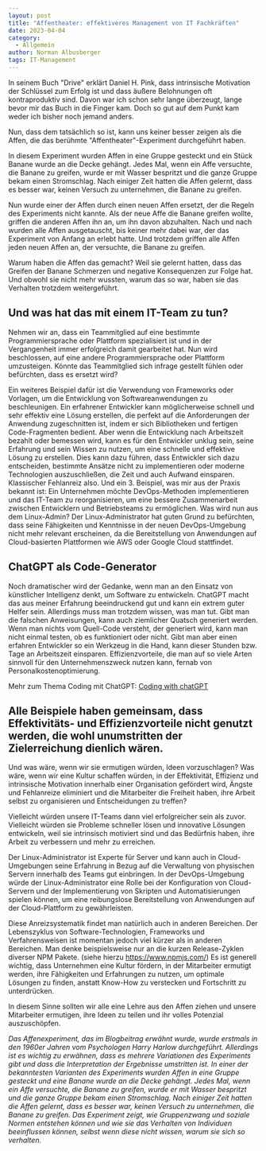 ```yaml
---
layout: post
title: "Affentheater: effektiveres Management von IT Fachkräften"
date: 2023-04-04
category:
  - Allgemein
author: Norman Albusberger
tags: IT-Management 
---
```


In seinem Buch "Drive" erklärt Daniel H. Pink, dass intrinsische Motivation der Schlüssel zum Erfolg ist und dass äußere Belohnungen oft kontraproduktiv sind. 
Davon war ich schon sehr lange überzeugt, lange bevor mir das Buch in die Finger kam. Doch so gut auf dem Punkt kam weder ich bisher noch jemand anders. 

Nun, dass dem tatsächlich so ist, kann uns keiner besser zeigen als die Affen, die das berühmte "Affentheater"-Experiment durchgeführt haben.

In diesem Experiment wurden Affen in eine Gruppe gesteckt und ein Stück Banane wurde an die Decke gehängt. Jedes Mal, wenn ein Affe versuchte, die Banane zu greifen, wurde er mit Wasser bespritzt und die ganze Gruppe bekam einen Stromschlag. Nach einiger Zeit hatten die Affen gelernt, dass es besser war, keinen Versuch zu unternehmen, die Banane zu greifen.

Nun wurde einer der Affen durch einen neuen Affen ersetzt, der die Regeln des Experiments nicht kannte. Als der neue Affe die Banane greifen wollte, griffen die anderen Affen ihn an, um ihn davon abzuhalten. Nach und nach wurden alle Affen ausgetauscht, bis keiner mehr dabei war, der das Experiment von Anfang an erlebt hatte. Und trotzdem griffen alle Affen jeden neuen Affen an, der versuchte, die Banane zu greifen.

Warum haben die Affen das gemacht? Weil sie gelernt hatten, dass das Greifen der Banane Schmerzen und negative Konsequenzen zur Folge hat. Und obwohl sie nicht mehr wussten, warum das so war, haben sie das Verhalten trotzdem weitergeführt.

## Und was hat das mit einem IT-Team zu tun?

Nehmen wir an, dass ein Teammitglied auf eine bestimmte Programmiersprache oder Plattform spezialisiert ist und in der Vergangenheit immer erfolgreich damit gearbeitet hat. 
Nun wird beschlossen, auf eine andere Programmiersprache oder Plattform umzusteigen. Könnte das Teammitglied sich infrage gestellt fühlen oder befürchten, dass es ersetzt wird?

Ein weiteres Beispiel dafür ist die Verwendung von Frameworks oder Vorlagen, um die Entwicklung von Softwareanwendungen zu beschleunigen.
Ein erfahrener Entwickler kann möglicherweise schnell und sehr effektiv eine Lösung erstellen, die perfekt auf die Anforderungen der Anwendung zugeschnitten ist, indem er sich Bibliotheken und fertigen Code-Fragmenten bedient. Aber wenn die Entwicklung nach Arbeitszeit bezahlt oder bemessen wird, kann es für den Entwickler unklug sein, seine Erfahrung und sein Wissen zu nutzen, um eine schnelle und effektive Lösung zu erstellen.
Dies kann dazu führen, dass Entwickler sich dazu entscheiden, bestimmte Ansätze nicht zu implementieren oder moderne Technologien auszuschließen, die Zeit und auch Aufwand einsparen. Klassischer Fehlanreiz also.
Und ein 3. Beispiel, was mir aus der Praxis bekannt ist: Ein Unternehmen möchte DevOps-Methoden implementieren und das IT-Team zu reorganisieren, um eine bessere Zusammenarbeit zwischen Entwicklern und Betriebsteams zu ermöglichen. Was wird nun aus dem Linux-Admin?
Der Linux-Administrator hat guten Grund zu befürchten, dass seine Fähigkeiten und Kenntnisse in der neuen DevOps-Umgebung nicht mehr relevant erscheinen, da die Bereitstellung von Anwendungen auf Cloud-basierten Plattformen wie AWS oder Google Cloud stattfindet.

## ChatGPT als Code-Generator
Noch dramatischer wird der Gedanke, wenn man an den Einsatz von künstlicher Intelligenz denkt, um Software zu entwickeln. ChatGPT macht das aus meiner Erfahrung beeindruckend gut und kann ein extrem guter Helfer sein.
Allerdings muss man trotzdem wissen, was man tut. Gibt man die falschen Anweisungen, kann auch ziemlicher Quatsch generiert werden. Wenn man nichts vom Quell-Code versteht, der generiert wird, kann man nicht einmal testen, ob es funktioniert oder nicht. Gibt man aber einen erfahren Entwickler so ein Werkzeug in die Hand,
kann dieser Stunden bzw. Tage an Arbeitszeit einsparen. Effizienzvorteile, die man auf so viele Arten sinnvoll für den Unternehmenszweck nutzen kann, fernab von Personalkostenoptimierung. 

Mehr zum Thema Coding mit ChatGPT: [Coding with chatGPT](https://medium.com/@tanyamarleytsui/coding-with-chatgpt-b50ab3fcb45f)

## Alle Beispiele haben gemeinsam, dass Effektivitäts- und Effizienzvorteile nicht genutzt werden, die wohl unumstritten der Zielerreichung dienlich wären.

Und was wäre, wenn wir sie ermutigen würden, Ideen vorzuschlagen? Was wäre, wenn wir eine Kultur schaffen würden, in der Effektivität, Effizienz und intrinsische Motivation innerhalb einer Organisation gefördert wird, Ängste und Fehlanreize eliminiert und die Mitarbeiter die Freiheit haben, ihre Arbeit selbst zu organisieren und Entscheidungen zu treffen?

Vielleicht würden unsere IT-Teams dann viel erfolgreicher sein als zuvor. Vielleicht würden sie Probleme schneller lösen und innovative Lösungen entwickeln, weil sie intrinsisch motiviert sind und das Bedürfnis haben, ihre Arbeit zu verbessern und mehr zu erreichen.

Der Linux-Administrator ist Experte für Server und kann auch in Cloud-Umgebungen seine Erfahrung in Bezug auf die Verwaltung von physischen Servern innerhalb des Teams gut einbringen. In der DevOps-Umgebung würde der Linux-Administrator eine Rolle bei der Konfiguration von Cloud-Servern und der Implementierung von Skripten und Automatisierungen spielen können, um eine reibungslose Bereitstellung von Anwendungen auf der Cloud-Plattform zu gewährleisten.  

Diese Anreizsystematik findet man natürlich auch in anderen Bereichen. Der Lebenszyklus von Software-Technologien, Frameworks und Verfahrensweisen ist momentan jedoch viel kürzer als in anderen Bereichen. Man denke beispielsweise nur an die kurzen Release-Zyklen diverser NPM Pakete. (siehe hierzu https://www.npmjs.com/)
Es ist generell wichtig, dass Unternehmen eine Kultur fördern, in der Mitarbeiter ermutigt werden, ihre Fähigkeiten und Erfahrungen zu nutzen, um optimale Lösungen zu finden, anstatt Know-How zu verstecken und Fortschritt zu unterdrücken.

In diesem Sinne sollten wir alle eine Lehre aus den Affen ziehen und unsere Mitarbeiter ermutigen, ihre Ideen zu teilen und ihr volles Potenzial auszuschöpfen.

*Das Affenexperiment, das im Blogbeitrag erwähnt wurde, wurde erstmals in den 1960er Jahren vom Psychologen Harry Harlow durchgeführt. Allerdings ist es wichtig zu erwähnen, dass es mehrere Variationen des Experiments gibt und dass die Interpretation der Ergebnisse umstritten ist.
In einer der bekanntesten Varianten des Experiments wurden Affen in eine Gruppe gesteckt und eine Banane wurde an die Decke gehängt. Jedes Mal, wenn ein Affe versuchte, die Banane zu greifen, wurde er mit Wasser bespritzt und die ganze Gruppe bekam einen Stromschlag. Nach einiger Zeit hatten die Affen gelernt, dass es besser war, keinen Versuch zu unternehmen, die Banane zu greifen.
Das Experiment zeigt, wie Gruppenzwang und soziale Normen entstehen können und wie sie das Verhalten von Individuen beeinflussen können, selbst wenn diese nicht wissen, warum sie sich so verhalten.*
